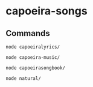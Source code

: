 # capoeira-songs

## Commands
```
node capoeiralyrics/
```

```
node capoeira-music/
```

```
node capoeirasongbook/
```

```
node natural/
```
